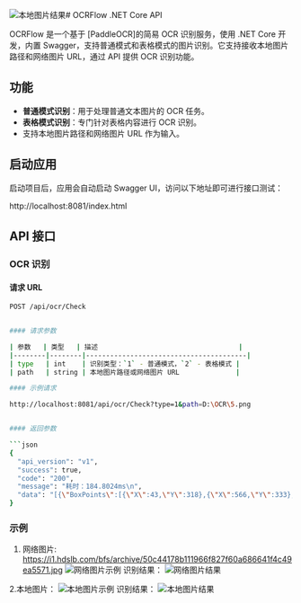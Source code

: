 ![本地图片结果](https://github.com/user-attachments/assets/085040c3-4168-4c5a-9594-0e0296538a78)# OCRFlow .NET Core API

OCRFlow 是一个基于 [PaddleOCR]的简易 OCR 识别服务，使用 .NET Core 开发，内置 Swagger，支持普通模式和表格模式的图片识别。它支持接收本地图片路径和网络图片 URL，通过 API 提供 OCR 识别功能。

## 功能

- **普通模式识别**：用于处理普通文本图片的 OCR 任务。
- **表格模式识别**：专门针对表格内容进行 OCR 识别。
- 支持本地图片路径和网络图片 URL 作为输入。

## 启动应用

启动项目后，应用会自动启动 Swagger UI，访问以下地址即可进行接口测试：

http://localhost:8081/index.html

## API 接口

### **OCR 识别**

#### 请求 URL

```bash
POST /api/ocr/Check


#### 请求参数

| 参数   | 类型   | 描述                                   |
|--------|--------|----------------------------------------|
| type   | int    | 识别类型：`1` - 普通模式，`2` - 表格模式 |
| path   | string | 本地图片路径或网络图片 URL              |

#### 示例请求

http://localhost:8081/api/ocr/Check?type=1&path=D:\OCR\5.png


#### 返回参数

```json
{
  "api_version": "v1",
  "success": true,
  "code": "200",
  "message": "耗时：184.8024ms\n",
  "data": "[{\"BoxPoints\":[{\"X\":43,\"Y\":318},{\"X\":566,\"Y\":333},{\"X\":563,\"Y\":441},{\"X\":40,\"Y\":427}],\"Score\":0.996798038482666,\"Text\":\"鲁ND6666\",\"cls_label\":-1,\"cls_score\":0.0},{\"BoxPoints\":[{\"X\":32,\"Y\":495},{\"X\":584,\"Y\":500},{\"X\":583,\"Y\":631},{\"X\":31,\"Y\":626}],\"Score\":0.9457632899284363,\"Text\":\"鲁NND6666\",\"cls_label\":-1,\"cls_score\":0.0}]"
}
```

### 示例
1. 网络图片: https://i1.hdslb.com/bfs/archive/50c44178b111966f827f60a686641f4c49ea5571.jpg
   ![网络图片示例](https://github.com/user-attachments/assets/7d062efd-c2e6-48e1-888a-7f951a8a8d51)
   识别结果：
   ![网络图片结果](https://github.com/user-attachments/assets/5818c712-2d2c-4fa0-88f8-9ef938936988)

2.本地图片：
  ![本地图片示例](https://github.com/user-attachments/assets/5fc2ecd0-67fc-4ab9-afac-4b2043e54abe)
  识别结果：
  ![本地图片结果](https://github.com/user-attachments/assets/b42f0df8-2af2-45b0-af14-bbb11834afa1)








